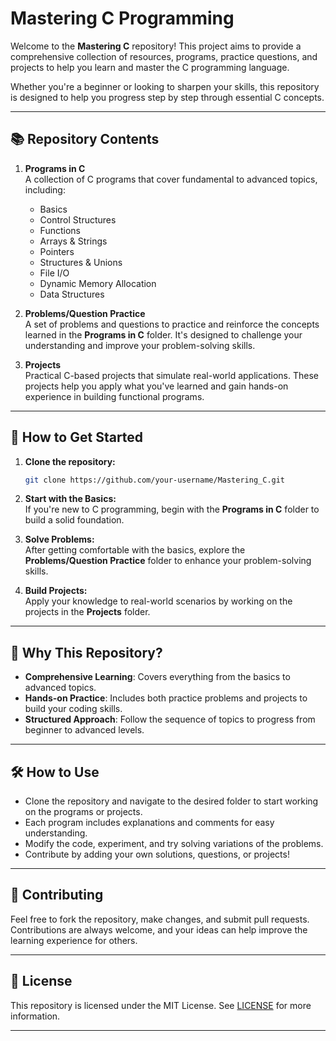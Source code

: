 # **Mastering C Programming**

Welcome to the **Mastering C** repository! This project aims to provide a comprehensive collection of resources, programs, practice questions, and projects to help you learn and master the C programming language.

Whether you're a beginner or looking to sharpen your skills, this repository is designed to help you progress step by step through essential C concepts.

---

## 📚 **Repository Contents**

1. **Programs in C**  
   A collection of C programs that cover fundamental to advanced topics, including:
   - Basics
   - Control Structures
   - Functions
   - Arrays & Strings
   - Pointers
   - Structures & Unions
   - File I/O
   - Dynamic Memory Allocation
   - Data Structures

2. **Problems/Question Practice**  
   A set of problems and questions to practice and reinforce the concepts learned in the **Programs in C** folder. It's designed to challenge your understanding and improve your problem-solving skills.

3. **Projects**  
   Practical C-based projects that simulate real-world applications. These projects help you apply what you've learned and gain hands-on experience in building functional programs.

---

## 🚀 **How to Get Started**

1. **Clone the repository:**

   ```bash
   git clone https://github.com/your-username/Mastering_C.git
   ```

2. **Start with the Basics:**  
   If you're new to C programming, begin with the **Programs in C** folder to build a solid foundation.

3. **Solve Problems:**  
   After getting comfortable with the basics, explore the **Problems/Question Practice** folder to enhance your problem-solving skills.

4. **Build Projects:**  
   Apply your knowledge to real-world scenarios by working on the projects in the **Projects** folder.

---

## 🌟 **Why This Repository?**

- **Comprehensive Learning**: Covers everything from the basics to advanced topics.
- **Hands-on Practice**: Includes both practice problems and projects to build your coding skills.
- **Structured Approach**: Follow the sequence of topics to progress from beginner to advanced levels.

---

## 🛠 **How to Use**

- Clone the repository and navigate to the desired folder to start working on the programs or projects.
- Each program includes explanations and comments for easy understanding.
- Modify the code, experiment, and try solving variations of the problems.
- Contribute by adding your own solutions, questions, or projects!

---

## 📝 **Contributing**

Feel free to fork the repository, make changes, and submit pull requests. Contributions are always welcome, and your ideas can help improve the learning experience for others.

---

## 📑 **License**

This repository is licensed under the MIT License. See [LICENSE](https://github.com/forampatel208/Mastering_C/blob/main/LICENSE) for more information.

---
